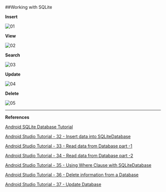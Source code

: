 ##Working with SQLite

**Insert** 

![01](https://raw.githubusercontent.com/mhdr/AndroidSamples/master/062/images/01.gif  "01")

**View** 

![02](https://raw.githubusercontent.com/mhdr/AndroidSamples/master/062/images/02.gif  "02")

**Search** 

![03](https://raw.githubusercontent.com/mhdr/AndroidSamples/master/062/images/03.gif  "03")

**Update** 

![04](https://raw.githubusercontent.com/mhdr/AndroidSamples/master/062/images/04.gif  "04")

**Delete** 

![05](https://raw.githubusercontent.com/mhdr/AndroidSamples/master/062/images/05.gif  "05")

***

**References**

[Android SQLite Database Tutorial](https://blog.mhdr.ir/2017/04/13/android-sqlite-database-tutorial/) 

[Android Studio Tutorial - 32 - Insert data into SQLiteDatabase](https://www.youtube.com/watch?v=38DOncHIazs&t=1510s&list=PLshdtb5UWjSp0879mLeCsDQN6L73XBZTk&index=34) 

[Android Studio Tutorial - 33 - Read data from Database part -1](https://www.youtube.com/watch?v=ahE8bQRD4f0&t=3s&list=PLshdtb5UWjSp0879mLeCsDQN6L73XBZTk&index=35) 

[Android Studio Tutorial - 34 - Read data from Database part -2](https://www.youtube.com/watch?v=V4FqE83K1n0&list=PLshdtb5UWjSp0879mLeCsDQN6L73XBZTk&index=36) 

[Android Studio Tutorial - 35 - Using Where Clause with SQLiteDatabase](https://www.youtube.com/watch?v=Im6oY8QSVHU&list=PLshdtb5UWjSp0879mLeCsDQN6L73XBZTk&index=37) 

[Android Studio Tutorial - 36 - Delete information from a Database](https://www.youtube.com/watch?v=HSTt_M4bpBY&list=PLshdtb5UWjSp0879mLeCsDQN6L73XBZTk&index=38) 

[Android Studio Tutorial - 37 - Update Database](https://www.youtube.com/watch?v=g2x1lzBKB8M&list=PLshdtb5UWjSp0879mLeCsDQN6L73XBZTk&index=39) 